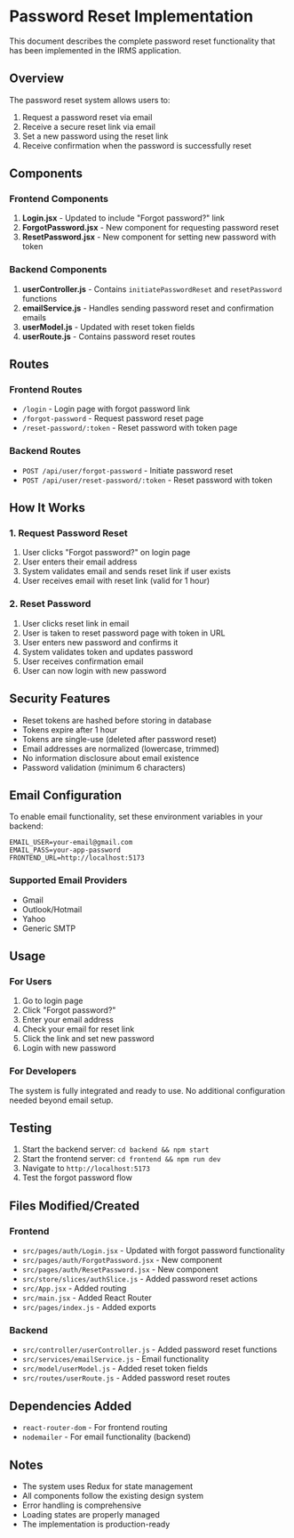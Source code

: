# Password Reset Implementation

This document describes the complete password reset functionality that has been implemented in the IRMS application.

## Overview

The password reset system allows users to:
1. Request a password reset via email
2. Receive a secure reset link via email
3. Set a new password using the reset link
4. Receive confirmation when the password is successfully reset

## Components

### Frontend Components

1. **Login.jsx** - Updated to include "Forgot password?" link
2. **ForgotPassword.jsx** - New component for requesting password reset
3. **ResetPassword.jsx** - New component for setting new password with token

### Backend Components

1. **userController.js** - Contains `initiatePasswordReset` and `resetPassword` functions
2. **emailService.js** - Handles sending password reset and confirmation emails
3. **userModel.js** - Updated with reset token fields
4. **userRoute.js** - Contains password reset routes

## Routes

### Frontend Routes
- `/login` - Login page with forgot password link
- `/forgot-password` - Request password reset page
- `/reset-password/:token` - Reset password with token page

### Backend Routes
- `POST /api/user/forgot-password` - Initiate password reset
- `POST /api/user/reset-password/:token` - Reset password with token

## How It Works

### 1. Request Password Reset
1. User clicks "Forgot password?" on login page
2. User enters their email address
3. System validates email and sends reset link if user exists
4. User receives email with reset link (valid for 1 hour)

### 2. Reset Password
1. User clicks reset link in email
2. User is taken to reset password page with token in URL
3. User enters new password and confirms it
4. System validates token and updates password
5. User receives confirmation email
6. User can now login with new password

## Security Features

- Reset tokens are hashed before storing in database
- Tokens expire after 1 hour
- Tokens are single-use (deleted after password reset)
- Email addresses are normalized (lowercase, trimmed)
- No information disclosure about email existence
- Password validation (minimum 6 characters)

## Email Configuration

To enable email functionality, set these environment variables in your backend:

```env
EMAIL_USER=your-email@gmail.com
EMAIL_PASS=your-app-password
FRONTEND_URL=http://localhost:5173
```

### Supported Email Providers
- Gmail
- Outlook/Hotmail
- Yahoo
- Generic SMTP

## Usage

### For Users
1. Go to login page
2. Click "Forgot password?"
3. Enter your email address
4. Check your email for reset link
5. Click the link and set new password
6. Login with new password

### For Developers
The system is fully integrated and ready to use. No additional configuration needed beyond email setup.

## Testing

1. Start the backend server: `cd backend && npm start`
2. Start the frontend server: `cd frontend && npm run dev`
3. Navigate to `http://localhost:5173`
4. Test the forgot password flow

## Files Modified/Created

### Frontend
- `src/pages/auth/Login.jsx` - Updated with forgot password functionality
- `src/pages/auth/ForgotPassword.jsx` - New component
- `src/pages/auth/ResetPassword.jsx` - New component
- `src/store/slices/authSlice.js` - Added password reset actions
- `src/App.jsx` - Added routing
- `src/main.jsx` - Added React Router
- `src/pages/index.js` - Added exports

### Backend
- `src/controller/userController.js` - Added password reset functions
- `src/services/emailService.js` - Email functionality
- `src/model/userModel.js` - Added reset token fields
- `src/routes/userRoute.js` - Added password reset routes

## Dependencies Added
- `react-router-dom` - For frontend routing
- `nodemailer` - For email functionality (backend)

## Notes

- The system uses Redux for state management
- All components follow the existing design system
- Error handling is comprehensive
- Loading states are properly managed
- The implementation is production-ready 